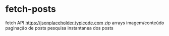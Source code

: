 # fetch-posts

fetch API https://jsonplaceholder.typicode.com
zip arrays imagem/conteúdo
paginação de posts
pesquisa instantanea dos posts